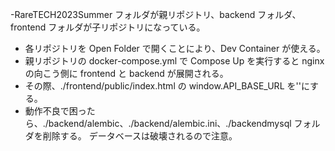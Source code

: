 -RareTECH2023Summer フォルダが親リポジトリ、backend フォルダ、frontend フォルダが子リポジトリになっている。

- 各リポジトリを Open Folder で開くことにより、Dev Container が使える。
- 親リポジトリの docker-compose.yml で Compose Up を実行すると nginx の向こう側に frontend と backend が展開される。
- その際、./frontend/public/index.html の window.API_BASE_URL を''にする。
- 動作不良で困ったら、./backend/alembic、./backend/alembic.ini、./backendmysql フォルダを削除する。 データベースは破壊されるので注意。
